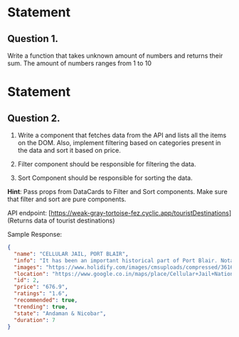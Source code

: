 # Statement

## Question 1.

Write a function that takes unknown amount of numbers and returns their sum. The amount of numbers ranges from 1 to 10

# Statement

## Question 2.

1. Write a component that fetches data from the API and lists all the items on the DOM. Also, implement filtering based on categories present in the data and sort it based on price.
2. Filter component should be responsible for filtering the data.

3. Sort Component should be responsible for sorting the data.

**Hint**: Pass props from DataCards to Filter and Sort components. Make sure that filter and sort are pure components.

API endpoint: [https://weak-gray-tortoise-fez.cyclic.app/touristDestinations] (Returns data of tourist destinations)

Sample Response:

```json
{
  "name": "CELLULAR JAIL, PORT BLAIR",
  "info": "It has been an important historical part of Port Blair. Notable freedom fighters such as Veer Savarkar, Jogendra Shukla, Batukeshwar Dutt, and Babarao Savarkar were some of the inmates here. Don’t miss the light and sound show (Monday, Wednesday, and Friday) when you visit Cellular Jail.",
  "images": "https://www.holidify.com/images/cmsuploads/compressed/3616_20190213160612jpg",
  "location": "https://www.google.co.in/maps/place/Cellular+Jail+National+Monument/@11.6738247479768,15z/data=!4m2!3m1!1s0x0:0x616a8c6623fdba3f?ved=2ahUKEwihqtPEuvPlAhU4IbcAHThdBsAQ_BIwJnoECA4QCA",
  "id": 2,
  "price": "676.9",
  "ratings": "1.6",
  "recommended": true,
  "trending": true,
  "state": "Andaman & Nicobar",
  "duration": 7
}
```
